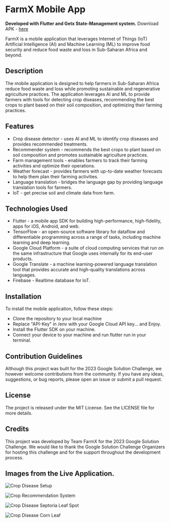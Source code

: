 # FarmX Mobile App
**Developed with Flutter and Getx State-Management system.**
Download APK - [here](https://drive.google.com/file/d/1Tmi64gGnJCkdisvvIvoHpF-hs2tbrP5A/view?usp=sharing)

FarmX is a mobile application that leverages Internet of Things (IoT) Artificial Intelligence (AI) and Machine Learning (ML) to improve food security and reduce food waste and loss in Sub-Saharan Africa and beyond.

## Description
The mobile application is designed to help farmers in Sub-Saharan Africa reduce food waste and loss while promoting sustainable and regenerative agriculture practices. The application leverages AI and ML to provide farmers with tools for detecting crop diseases, recommending the best crops to plant based on their soil composition, and optimizing their farming practices.

## Features
* Crop disease detector - uses AI and ML to identify crop diseases and provides recommended treatments.
* Recommender system - recommends the best crops to plant based on soil composition and promotes sustainable agriculture practices.
* Farm management tools - enables farmers to track their farming activities and optimize their operations.
* Weather forecast - provides farmers with up-to-date weather forecasts to help them plan their farming activities.
* Language translation - bridges the language gap by providing language translation tools for farmers.
* IoT - get precise soil and climate data from farm.

## Technologies Used
* Flutter - a mobile app SDK for building high-performance, high-fidelity, apps for iOS, Android, and web.
* TensorFlow - an open-source software library for dataflow and differentiable programming across a range of tasks, including machine learning and deep learning.
* Google Cloud Platform - a suite of cloud computing services that run on the same infrastructure that Google uses internally for its end-user products.
* Google Translate - a machine learning-powered language translation tool that provides accurate and high-quality translations across languages.
* Firebase - Realtime database for IoT.


## Installation
To install the mobile application, follow these steps:

* Clone the repository to your local machine
* Replace "API-Key" in /env  with your Google Cloud API key... and Enjoy.
* Install the Flutter SDK on your machine.
* Connect your device to your machine and run flutter run in your terminal.

## Contribution Guidelines
Although this project was built for the 2023 Google Solution Challenge, we however welcome contributions from the community. If you have any ideas, suggestions, or bug reports, please open an issue or submit a pull request.

## License
The project is released under the MIT License. See the LICENSE file for more details.

## Credits
This project was developed by Team FarmX for the 2023 Google Solution Challenge. We would like to thank the Google Solution Challenge Organizers for hosting this challenge and for the support throughout the development process.

## Images from the Live Application.

![Crop Disease Setup](readme_images/crop-disease-setup.jpeg)

![Crop Recommendation System](readme_images/crop-recommender.jpeg)

![Crop Disease Septoria Leaf Spot](readme_images/crop-disease-corn.jpeg)

![Crop Disease Corn Leaf](readme_images/crop-disease-corn.jpeg)

